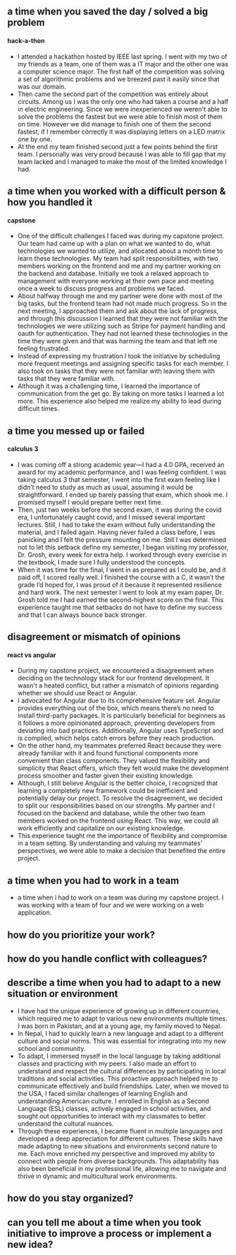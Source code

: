 ## a time when you saved the day / solved a big problem
#### hack-a-thon
- I attended a hackathon hosted by IEEE last spring. I went with my two of my friends as a team, one of them was a IT major and the other one was a computer science major. The first half of the competition was solving a set of algorithmic problems and we breezed past it easily since that was our domain. 
- Then came the second part of the competition was entirely about circuits. Among us I was the only one who had taken a course and a half in electric engineering. Since we were inexperienced we weren't able to solve the problems the fastest but we were able to finish most of them on time. However we did manage to finish one of them the second fastest, if I remember correctly it was displaying letters on a LED matrix one by one. 
- At the end my team finished second just a few points behind the first team. I personally was very proud because I was able to fill gap that my team lacked and I managed to make the most of the limited knowledge I had.

## a time when you worked with a difficult person & how you handled it
#### capstone
- One of the difficult challenges I faced was during my capstone project. Our team had came up with a plan on what we wanted to do, what technologies we wanted to utilize, and allocated about a month time to learn these technologies. My team had split responsibilities, with two members working on the frontend and me and my partner working on the backend and database. Initially we took a relaxed approach to management with everyone working at their own pace and meeting once a week to discuss progress and problems we faced. 
- About halfway through me and my partner were done with most of the big tasks, but the frontend team had not made much progress. So in the next meeting, I approached them and ask about the lack of progress, and through this discussion I learned that they were not familiar with the technologies we were utilizing such as Stripe for payment handling and oauth for authentication. They had not learned these technologies in the time they were given and that was harming the team and that left me feeling frustrated. 
- Instead of expressing my frustration I took the initiative by scheduling more frequent meetings and assigning specific tasks for each member. I also took on tasks that they were not familiar with leaving them with tasks that they were familiar with. 
- Although it was a challenging time, I learned the importance of communication from the get go. By taking on more tasks I learned a lot more. This experience also helped me realize my ability to lead during difficult times. 
## a time you messed up or failed
#### calculus 3
- I was coming off a strong academic year—I had a 4.0 GPA, received an award for my academic performance, and I was feeling confident. I was taking calculus 3 that semester, I went into the first exam feeling like I didn’t need to study as much as usual, assuming it would be straightforward. I ended up barely passing that exam, which shook me. I promised myself I would prepare better next time.
- Then, just two weeks before the second exam, it was during the covid era, I unfortunately caught covid, and I missed several important lectures. Still, I had to take the exam without fully understanding the material, and I failed again. Having never failed a class before, I was panicking and I felt the pressure mounting on me. Still I was determined not to let this setback define my semester, I began visiting my professor, Dr. Grosh, every week for extra help. I worked through every exercise in the textbook, I made sure I fully understood the concepts.
- When it was time for the final, I went in as prepared as I could be, and it paid off, I scored really well. I finished the course with a C, it wasn’t the grade I’d hoped for, I was proud of it because it represented resilience and hard work. The next semester I went to look at my exam paper, Dr. Grosh told me I had earned the second-highest score on the final. This experience taught me that setbacks do not have to define my success and that I can always bounce back stronger.
## disagreement or mismatch of opinions
#### react vs angular
- During my capstone project, we encountered a disagreement when deciding on the technology stack for our frontend development. It wasn't a heated conflict, but rather a mismatch of opinions regarding whether we should use React or Angular.
- I advocated for Angular due to its comprehensive feature set. Angular provides everything out of the box, which means there’s no need to install third-party packages. It is particularly beneficial for beginners as it follows a more opinionated approach, preventing developers from deviating into bad practices. Additionally, Angular uses TypeScript and is compiled, which helps catch errors before they reach production.
- On the other hand, my teammates preferred React because they were already familiar with it and found functional components more convenient than class components. They valued the flexibility and simplicity that React offers, which they felt would make the development process smoother and faster given their existing knowledge.
- Although, I still believe Angular is the better choice, I recognized that learning a completely new framework could be inefficient and potentially delay our project. To resolve the disagreement, we decided to split our responsibilities based on our strengths. My partner and I focused on the backend and database, while the other two team members worked on the frontend using React. This way, we could all work efficiently and capitalize on our existing knowledge.
- This experience taught me the importance of flexibility and compromise in a team setting. By understanding and valuing my teammates’ perspectives, we were able to make a decision that benefited the entire project.
## a time when you had to work in a team
- a time when i had to work on a team was during my capstone project. I was working with a team of four and we were working on a web application. 
## how do you prioritize your work?
## how do you handle conflict with colleagues?
## describe a time when you had to adapt to a new situation or environment
- I have had the unique experience of growing up in different countries, which required me to adapt to various new environments multiple times. I was born in Pakistan, and at a young age, my family moved to Nepal.
- In Nepal, I had to quickly learn a new language and adapt to a different culture and social norms. This was essential for integrating into my new school and community.
- To adapt, I immersed myself in the local language by taking additional classes and practicing with my peers. I also made an effort to understand and respect the cultural differences by participating in local traditions and social activities. This proactive approach helped me to communicate effectively and build friendships. Later, when we moved to the USA, I faced similar challenges of learning English and understanding American culture. I enrolled in English as a Second Language (ESL) classes, actively engaged in school activities, and sought out opportunities to interact with my classmates to better understand the cultural nuances.
- Through these experiences, I became fluent in multiple languages and developed a deep appreciation for different cultures. These skills have made adapting to new situations and environments second nature to me. Each move enriched my perspective and improved my ability to connect with people from diverse backgrounds. This adaptability has also been beneficial in my professional life, allowing me to navigate and thrive in dynamic and multicultural work environments.
## how do you stay organized?
## can you tell me about a time when you took initiative to improve a process or implement a new idea?
